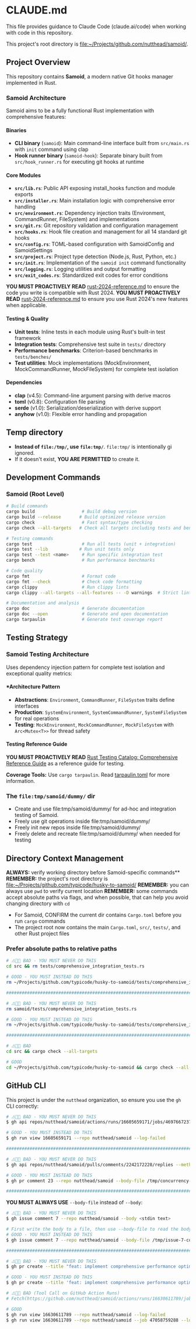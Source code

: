 # CLAUDE.md

This file provides guidance to Claude Code (claude.ai/code) when working with code in this repository.

This project's root directory is <file:~/Projects/github.com/nutthead/samoid/>.

## Project Overview

This repository contains **Samoid**, a modern native Git hooks manager implemented in Rust.

### Samoid Architecture
Samoid aims to be a fully functional Rust implementation with comprehensive features:

#### Binaries
- **CLI binary** (`samoid`): Main command-line interface built from `src/main.rs` with `init` command using clap
- **Hook runner binary** (`samoid-hook`): Separate binary built from `src/hook_runner.rs` for executing git hooks at runtime

#### Core Modules
- **`src/lib.rs`**: Public API exposing install_hooks function and module exports
- **`src/installer.rs`**: Main installation logic with comprehensive error handling
- **`src/environment.rs`**: Dependency injection traits (Environment, CommandRunner, FileSystem) and implementations
- **`src/git.rs`**: Git repository validation and configuration management
- **`src/hooks.rs`**: Hook file creation and management for all 14 standard git hooks
- **`src/config.rs`**: TOML-based configuration with SamoidConfig and SamoidSettings
- **`src/project.rs`**: Project type detection (Node.js, Rust, Python, etc.)
- **`src/init.rs`**: Implementation of the `samoid init` command functionality
- **`src/logging.rs`**: Logging utilities and output formatting
- **`src/exit_codes.rs`**: Standardized exit codes for error conditions

**YOU MUST PROACTIVELY READ** [rust-2024-reference.md](file:knol/references/rust-2024-reference.md) to ensure the code you write is compatible with Rust 2024.
**YOU MUST PROACTIVELY READ** [rust-2024-reference.md](file:knol/references/rust-2024-reference.md) to ensure you use Rust 2024's new features when applicable.

#### Testing & Quality
- **Unit tests**: Inline tests in each module using Rust's built-in test framework
- **Integration tests**: Comprehensive test suite in `tests/` directory
- **Performance benchmarks**: Criterion-based benchmarks in `tests/benches/`
- **Test utilities**: Mock implementations (MockEnvironment, MockCommandRunner, MockFileSystem) for complete test isolation

#### Dependencies
- **clap** (v4.5): Command-line argument parsing with derive macros
- **toml** (v0.8): Configuration file parsing
- **serde** (v1.0): Serialization/deserialization with derive support
- **anyhow** (v1.0): Flexible error handling and propagation

## Temp directory

- **Instead of `file:/tmp/`, use `file:tmp/`**. `file:tmp/` is intentionally gi ignored.
- If it doesn't exist, **YOU ARE PERMITTED** to create it.

## Development Commands

### Samoid (Root Level)
```bash
# Build commands
cargo build                  # Build debug version
cargo build --release       # Build optimized release version
cargo check                  # Fast syntax/type checking
cargo check --all-targets   # Check all targets including tests and benchmarks

# Testing commands
cargo test                   # Run all tests (unit + integration)
cargo test --lib            # Run unit tests only
cargo test --test <name>     # Run specific integration test
cargo bench                  # Run performance benchmarks

# Code quality
cargo fmt                    # Format code
cargo fmt --check            # Check code formatting
cargo clippy                 # Run clippy lints
cargo clippy --all-targets --all-features -- -D warnings  # Strict linting

# Documentation and analysis
cargo doc                    # Generate documentation
cargo doc --open             # Generate and open documentation
cargo tarpaulin              # Generate test coverage report
```

## Testing Strategy

### Samoid Testing Architecture
Uses dependency injection pattern for complete test isolation and exceptional quality metrics:

#### *Architecture Pattern
- **Abstractions**: `Environment`, `CommandRunner`, `FileSystem` traits define interfaces
- **Production**: `SystemEnvironment`, `SystemCommandRunner`, `SystemFileSystem` for real operations
- **Testing**: `MockEnvironment`, `MockCommandRunner`, `MockFileSystem` with `Arc<Mutex<T>>` for thread safety

#### Testing Reference Guide
**YOU MUST PROACTIVELY READ** [Rust Testing Catalog: Comprehensive Reference Guide](file:knol/references/rust-testing-reference.md) as a reference guide for testing.

**Coverage Tools:** Use `cargo tarpaulin`. Read [tarpaulin.toml](file:.tarpaulin.toml) for more information.

### The `file:tmp/samoid/dummy/` dir

- Create and use file:tmp/samoid/dummy/ for ad-hoc and integration testing of Samoid.
- Freely use git operations inside file:tmp/samoid/dummy/
- Freely init new repos inside file:tmp/samoid/dummy/
- Freely delete and recreate file:tmp/samoid/dummy/ when needed for testing

## Directory Context Management
**ALWAYS:** verify working directory before Samoid-specific commands**
**REMEMBER:** the project's root directory is <file:~/Projects/github.com/typicode/husky-to-samoid/>
**REMEMBER:** you can always use `pwd` to verify current location
**REMEMBER:** some commands accept absolute paths via flags, and when possible, that can help you avoid changing directory with `cd`

- For Samoid, CONFIRM the current dir contains `Cargo.toml` before you run `cargo` commands
- The project root now contains the main `Cargo.toml`, `src/`, `tests/`, and other Rust project files

### Prefer absolute paths to relative paths

```bash
# ⚠️🚫🔴 BAD - YOU MUST NEVER DO THIS
cd src && rm tests/comprehensive_integration_tests.rs

# GOOD - YOU MUST INSTEAD DO THIS
rm ~/Projects/github.com/typicode/husky-to-samoid/tests/comprehensive_integration_tests.rs

###############################################################################

# ⚠️🚫🔴 BAD - YOU MUST NEVER DO THIS
rm samoid/tests/comprehensive_integration_tests.rs

# GOOD - YOU MUST INSTEAD DO THIS
rm ~/Projects/github.com/typicode/husky-to-samoid/tests/comprehensive_integration_tests.rs

###############################################################################

# ⚠️🚫🔴 BAD
cd src && cargo check --all-targets

# GOOD
cd ~/Projects/github.com/typicode/husky-to-samoid && cargo check --all-targets
```

## GitHub CLI
This project is under the `nutthead` organization, so ensure you use the `gh` CLI correctly:

```bash
# ⚠️🚫🔴 BAD - YOU MUST NEVER DO THIS
$ gh api repos/nutthead/samoid/actions/runs/16605659171/jobs/46976672370/logs

# GOOD - YOU MUST INSTEAD DO THIS
$ gh run view 16605659171 --repo nutthead/samoid --log-failed

###############################################################################

# ⚠️🚫🔴 BAD - YOU MUST NEVER DO THIS
$ gh api repos/nutthead/samoid/pulls/comments/2242172228/replies --method POST --field body=@/tmp/concurrency-reply.md

# GOOD - YOU MUST INSTEAD DO THIS
$ gh pr comment 23 --repo nutthead/samoid --body-file /tmp/concurrency-reply.md

###############################################################################
```

**YOU MUST ALWAYS USE** `--body-file` instead of `--body`:
```bash
# ⚠️🚫🔴 BAD - YOU MUST NEVER DO THIS
$ gh issue comment 7 --repo nutthead/samoid --body <stdin text>

# First write the body to a file, then use --body-file to read the body from the file
# GOOD - YOU MUST INSTEAD DO THIS
$ gh issue comment 7 --repo nutthead/samoid --body-file /tmp/issue-7-completion-comment.md

###############################################################################

# ⚠️🚫🔴 BAD - YOU MUST NEVER DO THIS
$ gh pr create --title "feat: implement comprehensive performance optimization (#8)" --body <stdin text>

# GOOD - YOU MUST INSTEAD DO THIS
$ gh pr create --title 'feat: implement comprehensive performance optimization (#8)' --body-file <path to file>

# ⚠️🚫🔴 BAD (Tool Call on GitHub Action Runs)
# Fetch(https://github.com/nutthead/samoid/actions/runs/16630611789/job/47058759288)

# GOOD
$ gh run view 16630611789 --repo nutthead/samoid --log-failed
$ gh run view 16630611789 --repo nutthead/samoid --job 47058759288 --log

```
